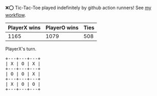 :x::o: Tic-Tac-Toe played indefinitely by github action runners! See [my workflow](.github/workflows/play.yaml).

|PlayerX wins|PlayerO wins|Ties|
|-|-|-|
|1165|1079|508|

PlayerX's turn.

<pre>
+---+---+---+
| X | O | X |
+---+---+---+
| O | O | X |
+---+---+---+
| X | O | O |
+---+---+---+
</pre>